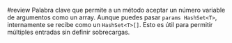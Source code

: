
#review
Palabra clave que permite a un método aceptar un número variable de argumentos como un array. Aunque puedes pasar `params HashSet<T>`, internamente se recibe como un `HashSet<T>[]`. Esto es útil para permitir múltiples entradas sin definir sobrecargas.

